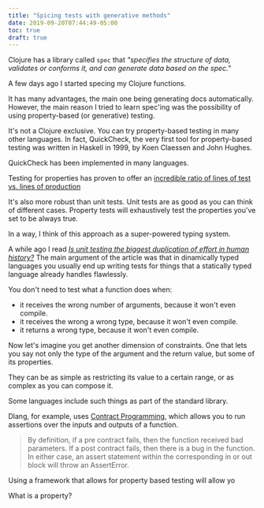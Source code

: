 ```yaml
---
title: "Spicing tests with generative methods"
date: 2019-09-20T07:44:49-05:00
toc: true
draft: true
---
```


Clojure has a library called `spec` that _"specifies the structure of data,
validates or conforms it, and can generate data based on the spec."_

A few days ago I started specing my Clojure functions.

It has many advantages, the main one being generating docs automatically.
However, the main reason I tried to learn spec'ing was the possibility of using
property-based (or generative) testing.

It's not a Clojure exclusive. You can try property-based testing in many other
languages. In fact, QuickCheck, the very first tool for property-based testing
was written in Haskell in 1999, by Koen Claessen and John Hughes.

QuickCheck has been implemented in many languages.

Testing for properties has proven to offer an [incredible ratio of lines of test
vs. lines of production][propertesting]

It's also more robust than unit tests. Unit tests are as good as you can think
of different cases. Property tests will exhaustively test the properties you've
set to be always true.

In a way, I think of this approach as a super-powered typing system.

A while ago I read [_Is unit testing the biggest duplication of effort in human
history?_][unittesting] The main argument of the article was that in dinamically
typed languages you usually end up writing tests for things that a statically
typed language already handles flawlessly.

You don't need to test what a function does when:

- it receives the wrong number of arguments, because it won't even compile.
- it receives the wrong a wrong type, because it won't even compile.
- it returns a wrong type, because it won't even compile.

Now let's imagine you get another dimension of constraints. One that lets you
say not only the type of the argument and the return value, but some of its
properties.

They can be as simple as restricting its value to a certain range, or as complex
as you can compose it.

Some languages include such things as part of the standard library.

Dlang, for example, uses [Contract Programming][dcontracts], which allows you to
run assertions over the inputs and outputs of a function.

> By definition, if a pre contract fails, then the function received bad
> parameters. If a post contract fails, then there is a bug in the function. In
> either case, an assert statement within the corresponding in or out block will
> throw an AssertError.

Using a framework that allows for property based testing will allow yo

What is a property?

[dcontracts]: https://dlang.org/spec/contracts.html
[unittesting]:
  https://medium.com/@djsmith42/is-unit-testing-the-biggest-duplication-of-effort-in-human-history-ca78c39d6f02
[propertesting]:
  https://propertesting.com/book_foundations_of_property_based_testing.html#_promises_of_property_based_testing
